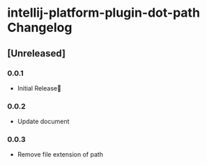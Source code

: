 <!-- Keep a Changelog guide -> https://keepachangelog.com -->

# intellij-platform-plugin-dot-path Changelog

## [Unreleased]
### 0.0.1
- Initial Release🎉

### 0.0.2
- Update document

### 0.0.3
- Remove file extension of path
